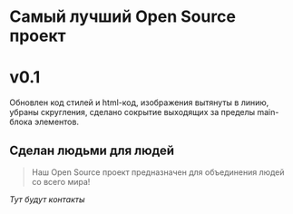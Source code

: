 # Самый лучший Open Source проект

# v0.1

Обновлен код стилей и html-код, изображения вытянуты в линию, убраны скругления, сделано сокрытие выходящих за пределы main-блока элементов.

## Сделан людьми для людей

> Наш Open Source проект предназначен для объединения людей со всего мира!

_Тут будут контакты_
